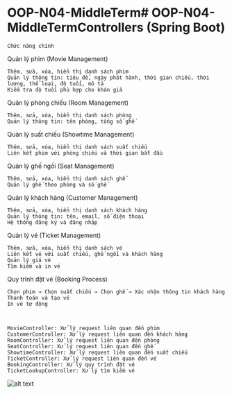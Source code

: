 # OOP-N04-MiddleTerm# OOP-N04-MiddleTermControllers (Spring Boot)
    Chức năng chính
Quản lý phim (Movie Management)

    Thêm, sửa, xóa, hiển thị danh sách phim
    Quản lý thông tin: tiêu đề, ngày phát hành, thời gian chiếu, thời lượng, thể loại, độ tuổi, mô tả
    Kiểm tra độ tuổi phù hợp cho khán giả

Quản lý phòng chiếu (Room Management)

    Thêm, sửa, xóa, hiển thị danh sách phòng
    Quản lý thông tin: tên phòng, tổng số ghế

Quản lý suất chiếu (Showtime Management)

    Thêm, sửa, xóa, hiển thị danh sách suất chiếu
    Liên kết phim với phòng chiếu và thời gian bắt đầu

Quản lý ghế ngồi (Seat Management)

    Thêm, sửa, xóa, hiển thị danh sách ghế
    Quản lý ghế theo phòng và số ghế

Quản lý khách hàng (Customer Management)

    Thêm, sửa, xóa, hiển thị danh sách khách hàng
    Quản lý thông tin: tên, email, số điện thoại
    Hệ thống đăng ký và đăng nhập

Quản lý vé (Ticket Management)

    Thêm, sửa, xóa, hiển thị danh sách vé
    Liên kết vé với suất chiếu, ghế ngồi và khách hàng
    Quản lý giá vé
    Tìm kiếm và in vé

Quy trình đặt vé (Booking Process)

    Chọn phim → Chọn suất chiếu → Chọn ghế → Xác nhận thông tin khách hàng
    Thanh toán và tạo vé
    In vé tự động



    MovieController: Xử lý request liên quan đến phim
    CustomerController: Xử lý request liên quan đến khách hàng
    RoomController: Xử lý request liên quan đến phòng
    SeatController: Xử lý request liên quan đến ghế
    ShowtimeController: Xử lý request liên quan đến suất chiếu
    TicketController: Xử lý request liên quan đến vé
    BookingController: Xử lý quy trình đặt vé
    TicketLookupController: Xử lý tìm kiếm vé

![alt text]({275E1978-3176-45C6-821B-0A1B9CA89127}.png)
